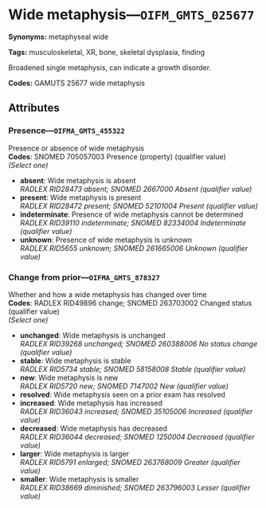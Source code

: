# Wide metaphysis—`OIFM_GMTS_025677`

**Synonyms:** metaphyseal wide

**Tags:** musculoskeletal, XR, bone, skeletal dysplasia, finding

Broadened single metaphysis, can indicate a growth disorder.

**Codes:** GAMUTS 25677 wide metaphysis

## Attributes

### Presence—`OIFMA_GMTS_455322`

Presence or absence of wide metaphysis  
**Codes**: SNOMED 705057003 Presence (property) (qualifier value)  
*(Select one)*

- **absent**: Wide metaphysis is absent  
_RADLEX RID28473 absent; SNOMED 2667000 Absent (qualifier value)_
- **present**: Wide metaphysis is present  
_RADLEX RID28472 present; SNOMED 52101004 Present (qualifier value)_
- **indeterminate**: Presence of wide metaphysis cannot be determined  
_RADLEX RID39110 indeterminate; SNOMED 82334004 Indeterminate (qualifier value)_
- **unknown**: Presence of wide metaphysis is unknown  
_RADLEX RID5655 unknown; SNOMED 261665006 Unknown (qualifier value)_

### Change from prior—`OIFMA_GMTS_878327`

Whether and how a wide metaphysis has changed over time  
**Codes**: RADLEX RID49896 change; SNOMED 263703002 Changed status (qualifier value)  
*(Select one)*

- **unchanged**: Wide metaphysis is unchanged  
_RADLEX RID39268 unchanged; SNOMED 260388006 No status change (qualifier value)_
- **stable**: Wide metaphysis is stable  
_RADLEX RID5734 stable; SNOMED 58158008 Stable (qualifier value)_
- **new**: Wide metaphysis is new  
_RADLEX RID5720 new; SNOMED 7147002 New (qualifier value)_
- **resolved**: Wide metaphysis seen on a prior exam has resolved  
- **increased**: Wide metaphysis has increased  
_RADLEX RID36043 increased; SNOMED 35105006 Increased (qualifier value)_
- **decreased**: Wide metaphysis has decreased  
_RADLEX RID36044 decreased; SNOMED 1250004 Decreased (qualifier value)_
- **larger**: Wide metaphysis is larger  
_RADLEX RID5791 enlarged; SNOMED 263768009 Greater (qualifier value)_
- **smaller**: Wide metaphysis is smaller  
_RADLEX RID38669 diminished; SNOMED 263796003 Lesser (qualifier value)_